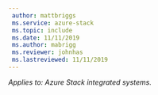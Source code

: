 ```yaml
---
 author: mattbriggs
 ms.service: azure-stack
 ms.topic: include
 ms.date: 11/11/2019
 ms.author: mabrigg
 ms.reviewer: johnhas
 ms.lastreviewed: 11/11/2019
---
```


*Applies to: Azure Stack integrated systems.*